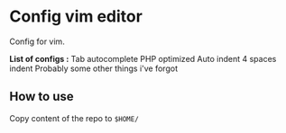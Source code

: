# Config vim editor
Config for vim.

**List of configs :**
Tab autocomplete
PHP optimized
Auto indent
4 spaces indent
Probably some other things i've forgot

## How to use
Copy content of the repo to ```$HOME/```
